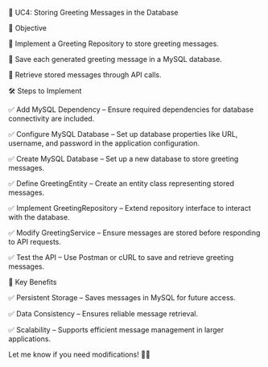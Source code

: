 🚀 UC4: Storing Greeting Messages in the Database

📌 Objective

🔹 Implement a Greeting Repository to store greeting messages.

🔹 Save each generated greeting message in a MySQL database.

🔹 Retrieve stored messages through API calls.

🛠 Steps to Implement

✅ Add MySQL Dependency – Ensure required dependencies for database connectivity are included.

✅ Configure MySQL Database – Set up database properties like URL, username, and password in the application configuration.

✅ Create MySQL Database – Set up a new database to store greeting messages.

✅ Define GreetingEntity – Create an entity class representing stored messages.

✅ Implement GreetingRepository – Extend repository interface to interact with the database.

✅ Modify GreetingService – Ensure messages are stored before responding to API requests.

✅ Test the API – Use Postman or cURL to save and retrieve greeting messages.

🎯 Key Benefits

✅ Persistent Storage – Saves messages in MySQL for future access.

✅ Data Consistency – Ensures reliable message retrieval.

✅ Scalability – Supports efficient message management in larger applications.

Let me know if you need modifications! 🚀🔥